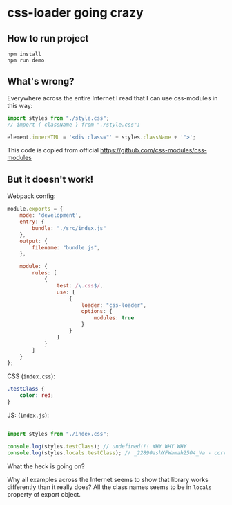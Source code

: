 # css-loader going crazy

## How to run project

```
npm install
npm run demo
```

## What's wrong?

Everywhere across the entire Internet I read that I can use css-modules in this way:

```javascript
import styles from "./style.css";
// import { className } from "./style.css";

element.innerHTML = '<div class="' + styles.className + '">';
```

This code is copied from official https://github.com/css-modules/css-modules

## But it doesn't work! 

Webpack config:

```javascript
module.exports = {
    mode: 'development',
    entry: {
        bundle: "./src/index.js"
    },
    output: {
        filename: "bundle.js",
    },

    module: {
        rules: [
            {
                test: /\.css$/,
                use: [
                    {
                        loader: "css-loader",
                        options: {
                            modules: true
                        }
                    }
                ]
            }
        ]
    }
};
```

CSS (`index.css`):

```css
.testClass {
    color: red;
}
```

JS: (`index.js`):

```javascript

import styles from "./index.css";

console.log(styles.testClass); // undefined!!! WHY WHY WHY
console.log(styles.locals.testClass); // _22890ashYFWamah25O4_Va - correct


```

What the heck is going on? 

Why all examples across the Internet seems to show that library works differently than it really does? All the class names seems to be in `locals` property of export object. 